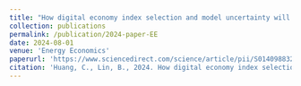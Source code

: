 ```yaml
---
title: "How digital economy index selection and model uncertainty will affect energy green transition"
collection: publications
permalink: /publication/2024-paper-EE
date: 2024-08-01
venue: 'Energy Economics'
paperurl: 'https://www.sciencedirect.com/science/article/pii/S0140988324004821'
citation: 'Huang, C., Lin, B., 2024. How digital economy index selection and model uncertainty will affect energy green transition. Energy Economics 136, 107774. https://doi.org/10.1016/j.eneco.2024.107774'
---
```


